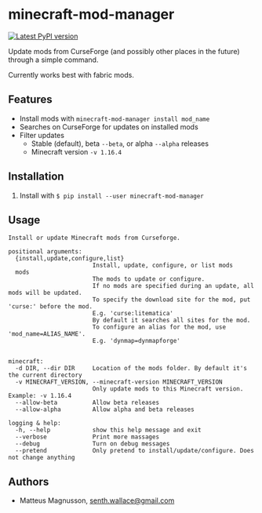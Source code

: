 # minecraft-mod-manager

[![Latest PyPI version](https://img.shields.io/pypi/v/minecraft-mod-manager.svg)](https://pypi.python.org/pypi/minecraft-mod-manager)

Update mods from CurseForge (and possibly other places in the future) through a simple command.

Currently works best with fabric mods.

## Features

- Install mods with `minecraft-mod-manager install mod_name`
- Searches on CurseForge for updates on installed mods
- Filter updates
  - Stable (default), beta `--beta`, or alpha `--alpha` releases
  - Minecraft version `-v 1.16.4`

## Installation

1. Install with `$ pip install --user minecraft-mod-manager`

## Usage

```
Install or update Minecraft mods from Curseforge.

positional arguments:
  {install,update,configure,list}
                        Install, update, configure, or list mods
  mods
                        The mods to update or configure.
                        If no mods are specified during an update, all mods will be updated.
                        To specify the download site for the mod, put 'curse:' before the mod.
                        E.g. 'curse:litematica'
                        By default it searches all sites for the mod.
                        To configure an alias for the mod, use 'mod_name=ALIAS_NAME'.
                        E.g. 'dynmap=dynmapforge'


minecraft:
  -d DIR, --dir DIR     Location of the mods folder. By default it's the current directory
  -v MINECRAFT_VERSION, --minecraft-version MINECRAFT_VERSION
                        Only update mods to this Minecraft version. Example: -v 1.16.4
  --allow-beta          Allow beta releases
  --allow-alpha         Allow alpha and beta releases

logging & help:
  -h, --help            show this help message and exit
  --verbose             Print more massages
  --debug               Turn on debug messages
  --pretend             Only pretend to install/update/configure. Does not change anything
```

## Authors

- Matteus Magnusson, senth.wallace@gmail.com
